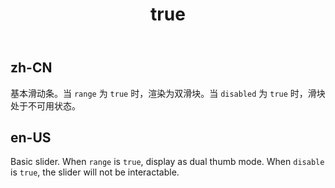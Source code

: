 ﻿---
order: 6
title:
  zh-CN: Marks (CN)
  en-US: Marks
---

## zh-CN
基本滑动条。当 `range` 为 `true` 时，渲染为双滑块。当 `disabled` 为 `true` 时，滑块处于不可用状态。


## en-US
Basic slider. When `range` is `true`, display as dual thumb mode. When `disable` is `true`, the slider will not be interactable.
